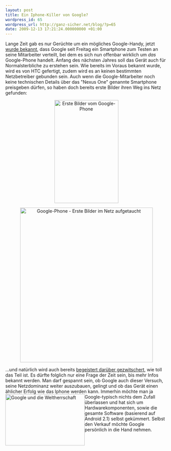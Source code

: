 ```yaml
---
layout: post
title: Ein Iphone-Killer von Google?
wordpress_id: 65
wordpress_url: http://ganz-sicher.net/blog/?p=65
date: 2009-12-13 17:21:24.000000000 +01:00
---
```

Lange Zeit gab es nur Gerüchte um ein mögliches Google-Handy, jetzt <a href="http://www.golem.de/0912/71842.html">wurde bekannt</a>, dass Google seit Freitag ein Smartphone zum Testen an seine Mitarbeiter verteilt, bei dem es sich nun offenbar wirklich um <em>das</em> Google-Phone handelt. Anfang des nächsten Jahres soll das Gerät auch für Normalsterbliche zu erstehen sein.
Wie bereits im Voraus bekannt wurde, wird es von HTC gefertigt, zudem wird es an keinen bestimmten Netzbetreiber gebunden sein. Auch wenn die Google-Mitarbeiter noch keine technischen Details über das "Nexus One" genannte Smartphone preisgeben dürfen, so haben doch bereits erste Bilder ihren Weg ins Netz gefunden:

<div style="text-align: center; white-space: no-wrap;"><img title="Erste Bilder vom Google-Phone" src="/wp-content/uploads/HTCPassiongooglephone.jpg" alt="Erste Bilder vom Google-Phone" width="199" height="321" />

<img title="Google-Phone - Erste Bilder im Netz aufgetaucht" src="/wp-content/uploads/49239592.jpg" alt="Google-Phone - Erste Bilder im Netz aufgetaucht" width="413" height="482" /></div>

...und natürlich wird auch bereits <a href="http://www.techcrunch.com/2009/12/11/google-phone-zomg/">begeistert darüber gezwitschert</a>, wie toll das Teil ist. Es dürfte folglich nur eine Frage der Zeit sein, bis mehr Infos bekannt werden. Man darf gespannt sein, ob Google auch dieser Versuch, seine Netzdominanz weiter auszubauen, gelingt und ob das Gerät einen ählicher Erfolg wie das Iphone werden kann. <img style="float:left;" title="Google und die Weltherrschaft" src="/wp-content/uploads/goo.png" alt="Google und die Weltherrschaft" width="247" height="160" /> Immerhin möchte man ja Google-typisch nichts dem Zufall überlassen und hat sich um Hardwarekomponenten, sowie die gesamte Software (basierend auf Android 2.1) selbst gekümmert. Selbst den Verkauf möchte Google persönlich in die Hand nehmen.
<div id="clearer" style="clear:both;"></div> 

